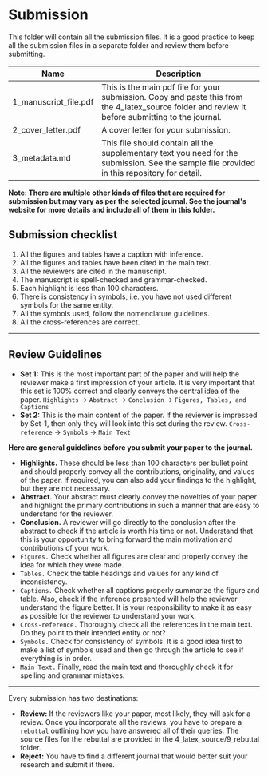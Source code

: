 # Submission
This folder will contain all the submission files.  It is a good practice to keep all the submission files in a separate folder and review them before submitting. 

| Name                  | Description                                                  |
| --------------------- | ------------------------------------------------------------ |
| 1_manuscript_file.pdf | This is the main pdf file for your submission. Copy and paste this from the 4_latex_source folder and review it before submitting to the journal. |
| 2_cover_letter.pdf    | A cover letter for your submission.                          |
| 3_metadata.md         | This file should contain all the supplementary text you need for the submission. See the sample file provided in this repository for detail. |

**Note: There are multiple other kinds of files that are required for submission but may vary as per the selected journal. See the journal's website for more details and include all of them in this folder.**

## Submission checklist

1. All the figures and tables have a caption with inference.
2. All the figures and tables have been cited in the main text.
3. All the reviewers are cited in the manuscript.
4. The manuscript is spell-checked and grammar-checked.
5. Each highlight is less than 100 characters.
6. There is consistency in symbols, i.e. you have not used different symbols for the same entity.
7. All the symbols used, follow the nomenclature guidelines.
8. All the cross-references are correct.

---

## Review Guidelines

- **Set 1:** This is the most important part of the paper and will help the reviewer make a first impression of your article. It is very important that this set is 100% correct and clearly conveys the central idea of the paper.
  `Highlights` → `Abstract` → `Conclusion` → `Figures, Tables, and Captions` 
- **Set 2:** This is the main content of the paper. If the reviewer is impressed by Set-1, then only they will look into this set during the review.
  `Cross-reference` → `Symbols` → `Main Text`

**Here are general guidelines before you submit your paper to the journal.**

- **Highlights.** These should be less than 100 characters per bullet point and should properly convey all the contributions, originality, and values of the paper. If required, you can also add your findings to the highlight, but they are not necessary.
- **Abstract.** Your abstract must clearly convey the novelties of your paper and highlight the primary contributions in such a manner that are easy to understand for the reviewer.
- **Conclusion.** A reviewer will go directly to the conclusion after the abstract to check if the article is worth his time or not. Understand that this is your opportunity to bring forward the main motivation and contributions of your work.
- `Figures.` Check whether all figures are clear and properly convey the idea for which they were made.
- `Tables.` Check the table headings and values for any kind of inconsistency.
- `Captions.` Check whether all captions properly summarize the figure and table. Also, check if the inference presented will help the reviewer understand the figure better. It is your responsibility to make it as easy as possible for the reviewer to understand your work.
- `Cross-reference.` Thoroughly check all the references in the main text. Do they point to their intended entity or not?
- `Symbols.` Check for consistency of symbols. It is a good idea first to make a list of symbols used and then go through the article to see if everything is in order. 
- `Main Text.` Finally, read the main text and thoroughly check it for spelling and grammar mistakes.

---

Every submission has two destinations:

- **Review:** If the reviewers like your paper, most likely, they will ask for a review. Once you incorporate all the reviews, you have to prepare a `rebuttal` outlining how you have answered all of their queries. The source files for the rebuttal are provided in the 4_latex_source/9_rebuttal folder.
- **Reject:** You have to find a different journal that would better suit your research and submit it there.

